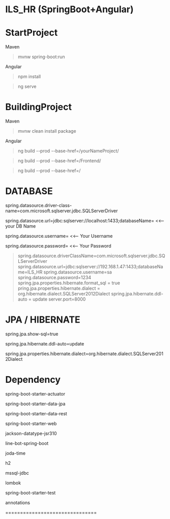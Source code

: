 # ILS_HR (SpringBoot+Angular)

StartProject
===============================
Maven

> mvnw spring-boot:run

Angular

> npm install

> ng serve


BuildingProject
===============================
Maven

> mvnw clean install package

Angular

> ng build --prod --base-href=/yourNameProject/

> ng build --prod --base-href=/Frontend/

> ng build --prod --base-href=/


DATABASE
===============================
spring.datasource.driver-class-name=com.microsoft.sqlserver.jdbc.SQLServerDriver

spring.datasource.url=jdbc:sqlserver://localhost:1433;databaseName= <<--your DB Name

spring.datasource.username= <<-- Your Username

spring.datasource.password= <<-- Your Password

> spring.datasource.driverClassName=com.microsoft.sqlserver.jdbc.SQLServerDriver
> spring.datasource.url=jdbc:sqlserver://192.168.1.47:1433;databaseName=ILS_HR
> spring.datasource.username=sa
> spring.datasource.password=1234
> spring.jpa.properties.hibernate.format_sql = true
> pring.jpa.properties.hibernate.dialect = org.hibernate.dialect.SQLServer2012Dialect
> spring.jpa.hibernate.ddl-auto = update
> server.port=8000

JPA / HIBERNATE
===============================
spring.jpa.show-sql=true

spring.jpa.hibernate.ddl-auto=update

spring.jpa.properties.hibernate.dialect=org.hibernate.dialect.SQLServer2012Dialect


Dependency
===============================
spring-boot-starter-actuator

spring-boot-starter-data-jpa

spring-boot-starter-data-rest

spring-boot-starter-web

jackson-datatype-jsr310

line-bot-spring-boot

joda-time

h2

mssql-jdbc

lombok

spring-boot-starter-test

annotations

===============================
